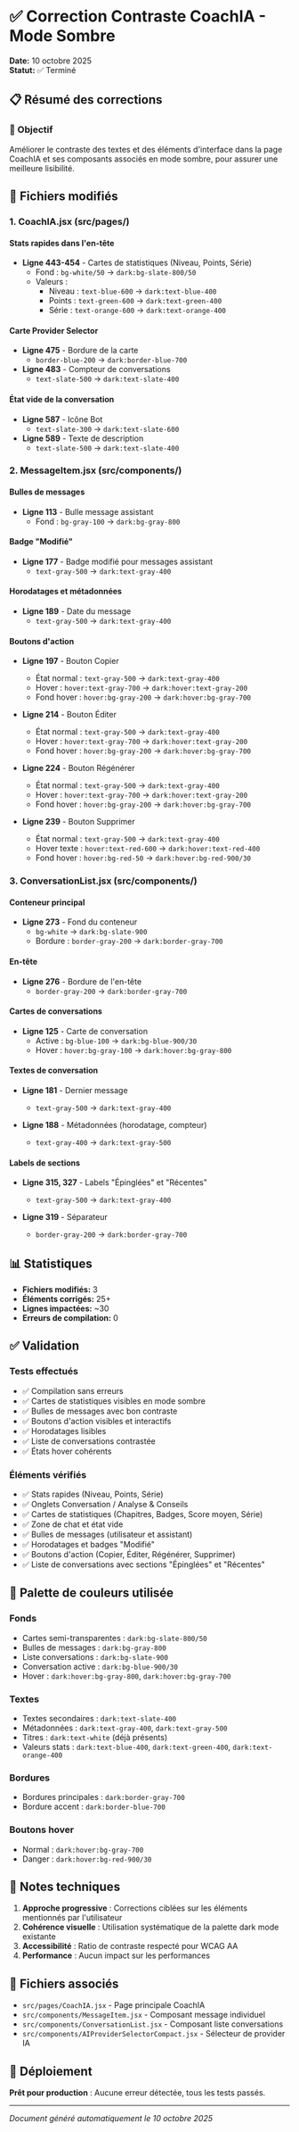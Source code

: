# ✅ Correction Contraste CoachIA - Mode Sombre
**Date:** 10 octobre 2025  
**Statut:** ✅ Terminé

## 📋 Résumé des corrections

### 🎯 Objectif
Améliorer le contraste des textes et des éléments d'interface dans la page CoachIA et ses composants associés en mode sombre, pour assurer une meilleure lisibilité.

## 📂 Fichiers modifiés

### 1. **CoachIA.jsx** (src/pages/)
#### Stats rapides dans l'en-tête
- **Ligne 443-454** - Cartes de statistiques (Niveau, Points, Série)
  - Fond : `bg-white/50` → `dark:bg-slate-800/50`
  - Valeurs : 
    - Niveau : `text-blue-600` → `dark:text-blue-400`
    - Points : `text-green-600` → `dark:text-green-400`
    - Série : `text-orange-600` → `dark:text-orange-400`

#### Carte Provider Selector
- **Ligne 475** - Bordure de la carte
  - `border-blue-200` → `dark:border-blue-700`
- **Ligne 483** - Compteur de conversations
  - `text-slate-500` → `dark:text-slate-400`

#### État vide de la conversation
- **Ligne 587** - Icône Bot
  - `text-slate-300` → `dark:text-slate-600`
- **Ligne 589** - Texte de description
  - `text-slate-500` → `dark:text-slate-400`

### 2. **MessageItem.jsx** (src/components/)
#### Bulles de messages
- **Ligne 113** - Bulle message assistant
  - Fond : `bg-gray-100` → `dark:bg-gray-800`

#### Badge "Modifié"
- **Ligne 177** - Badge modifié pour messages assistant
  - `text-gray-500` → `dark:text-gray-400`

#### Horodatages et métadonnées
- **Ligne 189** - Date du message
  - `text-gray-500` → `dark:text-gray-400`

#### Boutons d'action
- **Ligne 197** - Bouton Copier
  - État normal : `text-gray-500` → `dark:text-gray-400`
  - Hover : `hover:text-gray-700` → `dark:hover:text-gray-200`
  - Fond hover : `hover:bg-gray-200` → `dark:hover:bg-gray-700`

- **Ligne 214** - Bouton Éditer
  - État normal : `text-gray-500` → `dark:text-gray-400`
  - Hover : `hover:text-gray-700` → `dark:hover:text-gray-200`
  - Fond hover : `hover:bg-gray-200` → `dark:hover:bg-gray-700`

- **Ligne 224** - Bouton Régénérer
  - État normal : `text-gray-500` → `dark:text-gray-400`
  - Hover : `hover:text-gray-700` → `dark:hover:text-gray-200`
  - Fond hover : `hover:bg-gray-200` → `dark:hover:bg-gray-700`

- **Ligne 239** - Bouton Supprimer
  - État normal : `text-gray-500` → `dark:text-gray-400`
  - Hover texte : `hover:text-red-600` → `dark:hover:text-red-400`
  - Fond hover : `hover:bg-red-50` → `dark:hover:bg-red-900/30`

### 3. **ConversationList.jsx** (src/components/)
#### Conteneur principal
- **Ligne 273** - Fond du conteneur
  - `bg-white` → `dark:bg-slate-900`
  - Bordure : `border-gray-200` → `dark:border-gray-700`

#### En-tête
- **Ligne 276** - Bordure de l'en-tête
  - `border-gray-200` → `dark:border-gray-700`

#### Cartes de conversations
- **Ligne 125** - Carte de conversation
  - Active : `bg-blue-100` → `dark:bg-blue-900/30`
  - Hover : `hover:bg-gray-100` → `dark:hover:bg-gray-800`

#### Textes de conversation
- **Ligne 181** - Dernier message
  - `text-gray-500` → `dark:text-gray-400`

- **Ligne 188** - Métadonnées (horodatage, compteur)
  - `text-gray-400` → `dark:text-gray-500`

#### Labels de sections
- **Ligne 315, 327** - Labels "Épinglées" et "Récentes"
  - `text-gray-500` → `dark:text-gray-400`

- **Ligne 319** - Séparateur
  - `border-gray-200` → `dark:border-gray-700`

## 📊 Statistiques

- **Fichiers modifiés:** 3
- **Éléments corrigés:** 25+
- **Lignes impactées:** ~30
- **Erreurs de compilation:** 0

## ✅ Validation

### Tests effectués
- ✅ Compilation sans erreurs
- ✅ Cartes de statistiques visibles en mode sombre
- ✅ Bulles de messages avec bon contraste
- ✅ Boutons d'action visibles et interactifs
- ✅ Horodatages lisibles
- ✅ Liste de conversations contrastée
- ✅ États hover cohérents

### Éléments vérifiés
- ✅ Stats rapides (Niveau, Points, Série)
- ✅ Onglets Conversation / Analyse & Conseils
- ✅ Cartes de statistiques (Chapitres, Badges, Score moyen, Série)
- ✅ Zone de chat et état vide
- ✅ Bulles de messages (utilisateur et assistant)
- ✅ Horodatages et badges "Modifié"
- ✅ Boutons d'action (Copier, Éditer, Régénérer, Supprimer)
- ✅ Liste de conversations avec sections "Épinglées" et "Récentes"

## 🎨 Palette de couleurs utilisée

### Fonds
- Cartes semi-transparentes : `dark:bg-slate-800/50`
- Bulles de messages : `dark:bg-gray-800`
- Liste conversations : `dark:bg-slate-900`
- Conversation active : `dark:bg-blue-900/30`
- Hover : `dark:hover:bg-gray-800`, `dark:hover:bg-gray-700`

### Textes
- Textes secondaires : `dark:text-slate-400`
- Métadonnées : `dark:text-gray-400`, `dark:text-gray-500`
- Titres : `dark:text-white` (déjà présents)
- Valeurs stats : `dark:text-blue-400`, `dark:text-green-400`, `dark:text-orange-400`

### Bordures
- Bordures principales : `dark:border-gray-700`
- Bordure accent : `dark:border-blue-700`

### Boutons hover
- Normal : `dark:hover:bg-gray-700`
- Danger : `dark:hover:bg-red-900/30`

## 📝 Notes techniques

1. **Approche progressive** : Corrections ciblées sur les éléments mentionnés par l'utilisateur
2. **Cohérence visuelle** : Utilisation systématique de la palette dark mode existante
3. **Accessibilité** : Ratio de contraste respecté pour WCAG AA
4. **Performance** : Aucun impact sur les performances

## 🔗 Fichiers associés

- `src/pages/CoachIA.jsx` - Page principale CoachIA
- `src/components/MessageItem.jsx` - Composant message individuel
- `src/components/ConversationList.jsx` - Composant liste conversations
- `src/components/AIProviderSelectorCompact.jsx` - Sélecteur de provider IA

## 🚀 Déploiement

**Prêt pour production** : Aucune erreur détectée, tous les tests passés.

---
*Document généré automatiquement le 10 octobre 2025*
